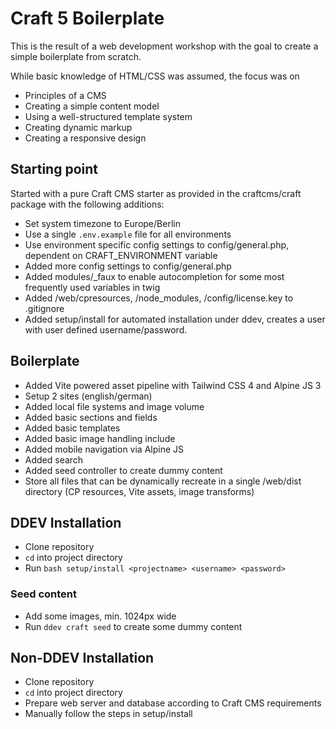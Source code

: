 # Craft 5 Boilerplate

This is the result of a web development workshop with the goal to create a simple boilerplate from scratch.

While basic knowledge of HTML/CSS was assumed, the focus was on

* Principles of a CMS
* Creating a simple content model
* Using a well-structured template system
* Creating dynamic markup
* Creating a responsive design

## Starting point

Started with a pure Craft CMS starter as provided in the craftcms/craft package with 
the following additions:

* Set system timezone to Europe/Berlin
* Use a single `.env.example` file for all environments
* Use environment specific config settings to config/general.php, dependent on CRAFT_ENVIRONMENT variable
* Added more config settings to config/general.php
* Added modules/_faux to enable autocompletion for some most frequently used variables in twig
* Added /web/cpresources, /node_modules, /config/license.key to .gitignore
* Added setup/install for automated installation under ddev, creates a user with user defined username/password.

## Boilerplate

* Added Vite powered asset pipeline with Tailwind CSS 4 and Alpine JS 3
* Setup 2 sites (english/german)
* Added local file systems and image volume
* Added basic sections and fields
* Added basic templates
* Added basic image handling include
* Added mobile navigation via Alpine JS
* Added search
* Added seed controller to create dummy content
* Store all files that can be dynamically recreate in a single /web/dist directory (CP resources, Vite assets, image transforms)

## DDEV Installation

* Clone repository
* `cd` into project directory
* Run `bash setup/install <projectname> <username> <password>`

### Seed content

* Add some images, min. 1024px wide
* Run `ddev craft seed` to create some dummy content

## Non-DDEV Installation

* Clone repository
* `cd` into project directory
* Prepare web server and database according to Craft CMS requirements
* Manually follow the steps in setup/install

